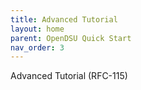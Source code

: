 ```yaml
---
title: Advanced Tutorial 
layout: home
parent: OpenDSU Quick Start
nav_order: 3
---
```


Advanced Tutorial (RFC-115)